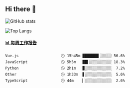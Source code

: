 ## Hi there 👋

![GitHub stats](https://github-readme-stats.orilight.top/api?username=orilights)

![Top Langs](https://github-readme-stats.orilight.top/api/top-langs/?username=orilights&layout=compact)

<!-- waka-box start -->
#### <a href="https://gist.github.com/92c8d5b388768c10efcba86e82b7c4fb" target="_blank">📊 每周工作报告</a>
```text
Vue.js                   🕓 15h45m ███████▎░░░░░ 56.6%
JavaScript               🕓 5h5m   ██▍░░░░░░░░░░ 18.3%
Python                   🕓 2h1m   ▉░░░░░░░░░░░░  7.2%
Other                    🕓 1h33m  ▋░░░░░░░░░░░░  5.6%
TypeScript               🕓 44m    ▎░░░░░░░░░░░░  2.6%
```
<!-- Powered by https://github.com/journey-ad/waka-box-go . -->
<!-- waka-box end -->
